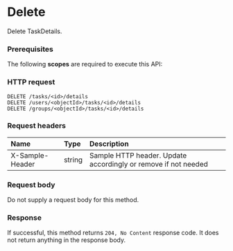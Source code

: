 # Delete

Delete TaskDetails.
### Prerequisites
The following **scopes** are required to execute this API: 
### HTTP request
<!-- { "blockType": "ignored" } -->
```http
DELETE /tasks/<id>/details
DELETE /users/<objectId>/tasks/<id>/details
DELETE /groups/<objectId>/tasks/<id>/details

```
### Request headers
| Name       | Type | Description|
|:---------------|:--------|:----------|
| X-Sample-Header  | string  | Sample HTTP header. Update accordingly or remove if not needed|

### Request body
Do not supply a request body for this method.


### Response
If successful, this method returns `204, No Content` response code. It does not return anything in the response body.


<!-- uuid: 0d42dfe8-ba9c-4112-a18f-c34e110e3558
2015-10-16 16:12:42 UTC -->
<!-- {
  "type": "#page.annotation",
  "description": "Delete",
  "keywords": "",
  "section": "documentation",
  "tocPath": ""
}-->